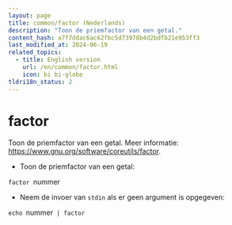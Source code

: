 ```yaml
---
layout: page
title: common/factor (Nederlands)
description: "Toon de priemfactor van een getal."
content_hash: a7f7ddac6ac62fbc5d73978b4d2bdfb21e953ff3
last_modified_at: 2024-06-19
related_topics:
  - title: English version
    url: /en/common/factor.html
    icon: bi bi-globe
tldri18n_status: 2
---
```

# factor

Toon de priemfactor van een getal.
Meer informatie: <https://www.gnu.org/software/coreutils/factor>.

- Toon de priemfactor van een getal:

`factor `<span class="tldr-var badge badge-pill bg-dark-lm bg-white-dm text-white-lm text-dark-dm font-weight-bold">nummer</span>

- Neem de invoer van `stdin` als er geen argument is opgegeven:

`echo `<span class="tldr-var badge badge-pill bg-dark-lm bg-white-dm text-white-lm text-dark-dm font-weight-bold">nummer</span>` | factor`
